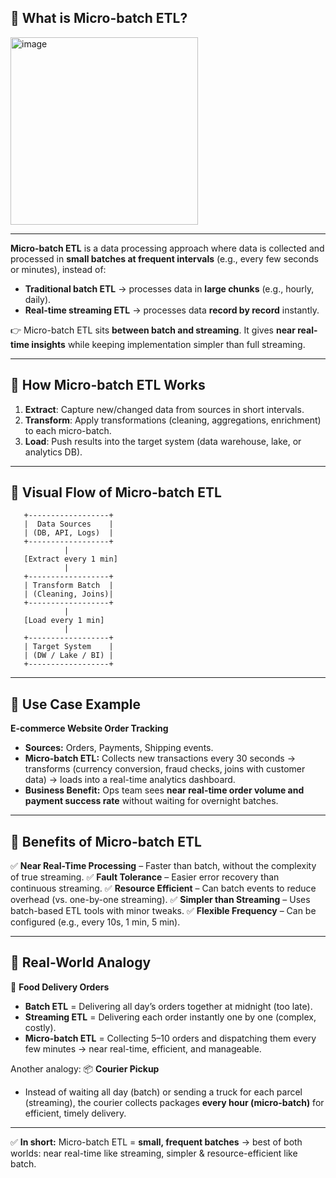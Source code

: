 ## 🔹 What is Micro-batch ETL?

<img width="300" height="300" alt="image" src="https://github.com/user-attachments/assets/45369a38-93d3-4906-8857-e1df08f5a365" />

---

**Micro-batch ETL** is a data processing approach where data is collected and processed in **small batches at frequent intervals** (e.g., every few seconds or minutes), instead of:

* **Traditional batch ETL** → processes data in **large chunks** (e.g., hourly, daily).
* **Real-time streaming ETL** → processes data **record by record** instantly.

👉 Micro-batch ETL sits **between batch and streaming**.
It gives **near real-time insights** while keeping implementation simpler than full streaming.

---

## 🔹 How Micro-batch ETL Works

1. **Extract**: Capture new/changed data from sources in short intervals.
2. **Transform**: Apply transformations (cleaning, aggregations, enrichment) to each micro-batch.
3. **Load**: Push results into the target system (data warehouse, lake, or analytics DB).

---

## 🔹 Visual Flow of Micro-batch ETL

```
   +------------------+
   |  Data Sources    |
   | (DB, API, Logs)  |
   +------------------+
            |
   [Extract every 1 min]
            |
   +------------------+
   | Transform Batch  |
   | (Cleaning, Joins)|
   +------------------+
            |
   [Load every 1 min]
            |
   +------------------+
   | Target System    |
   | (DW / Lake / BI) |
   +------------------+
```

---

## 🔹 Use Case Example

**E-commerce Website Order Tracking**

* **Sources:** Orders, Payments, Shipping events.
* **Micro-batch ETL:** Collects new transactions every 30 seconds → transforms (currency conversion, fraud checks, joins with customer data) → loads into a real-time analytics dashboard.
* **Business Benefit:** Ops team sees **near real-time order volume and payment success rate** without waiting for overnight batches.

---

## 🔹 Benefits of Micro-batch ETL

✅ **Near Real-Time Processing** – Faster than batch, without the complexity of true streaming.
✅ **Fault Tolerance** – Easier error recovery than continuous streaming.
✅ **Resource Efficient** – Can batch events to reduce overhead (vs. one-by-one streaming).
✅ **Simpler than Streaming** – Uses batch-based ETL tools with minor tweaks.
✅ **Flexible Frequency** – Can be configured (e.g., every 10s, 1 min, 5 min).

---

## 🔹 Real-World Analogy

🍕 **Food Delivery Orders**

* **Batch ETL** = Delivering all day’s orders together at midnight (too late).
* **Streaming ETL** = Delivering each order instantly one by one (complex, costly).
* **Micro-batch ETL** = Collecting 5–10 orders and dispatching them every few minutes → near real-time, efficient, and manageable.

Another analogy:
📦 **Courier Pickup**

* Instead of waiting all day (batch) or sending a truck for each parcel (streaming), the courier collects packages **every hour (micro-batch)** for efficient, timely delivery.

---

✅ **In short:**
Micro-batch ETL = **small, frequent batches** → best of both worlds: near real-time like streaming, simpler & resource-efficient like batch.
